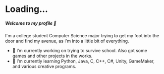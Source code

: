 # Loading...
##### Welcome to my profile 👋

I'm a college student Computer Science major trying to get my foot into the door and find my avenue, as I'm into a little bit of everything.
- 🔭 I’m currently working on trying to survive school. Also got some games and other projects in the works.
- 🌱 I’m currently learning Python, Java, C, C++, C#, Unity, GameMaker, and various creative programs.
<!--
**NotVirtualism/NotVirtualism** is a ✨ _special_ ✨ repository because its `README.md` (this file) appears on your GitHub profile.

Here are some ideas to get you started:

- 🔭 I’m currently working on ...
- 🌱 I’m currently learning ...
- 👯 I’m looking to collaborate on ...
- 🤔 I’m looking for help with ...
- 💬 Ask me about ...
- 📫 How to reach me: ...
- 😄 Pronouns: ...
- ⚡ Fun fact: ...
-->
